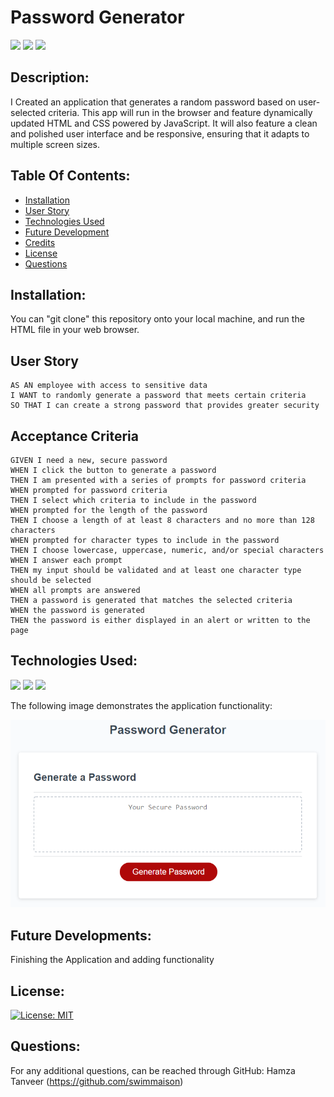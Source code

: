 # Password Generator
<img src="https://img.shields.io/badge/Made%20With-HTML-brightgreen/relativePath"> <img src="https://img.shields.io/badge/Made%20With-CSS-yellow/relativePath"> <img src="https://img.shields.io/badge/Made%20With-Javascript-red/relativePath">  

## Description: 
I Created an application that generates a random password based on user-selected criteria. This app will run in the browser and feature dynamically updated HTML and CSS powered by JavaScript. It will also feature a clean and polished user interface and be responsive, ensuring that it adapts to multiple screen sizes.

## Table Of Contents:
  * [Installation](#installation)
  * [User Story](#userstory)
  * [Technologies Used](#technologiesused)
  * [Future Development](#futuredevelopment)
  * [Credits](#credits)
  * [License](#license)
  * [Questions](#questions) 

## Installation: 
You can "git clone" this repository onto your local machine, and run the HTML file in your web browser.   

## User Story

```
AS AN employee with access to sensitive data
I WANT to randomly generate a password that meets certain criteria
SO THAT I can create a strong password that provides greater security
```

## Acceptance Criteria

```
GIVEN I need a new, secure password
WHEN I click the button to generate a password
THEN I am presented with a series of prompts for password criteria
WHEN prompted for password criteria
THEN I select which criteria to include in the password
WHEN prompted for the length of the password
THEN I choose a length of at least 8 characters and no more than 128 characters
WHEN prompted for character types to include in the password
THEN I choose lowercase, uppercase, numeric, and/or special characters
WHEN I answer each prompt
THEN my input should be validated and at least one character type should be selected
WHEN all prompts are answered
THEN a password is generated that matches the selected criteria
WHEN the password is generated
THEN the password is either displayed in an alert or written to the page
```
## Technologies Used: 
<img src="https://img.shields.io/badge/Made%20With-HTML-brightgreen/relativePath"> <img src="https://img.shields.io/badge/Made%20With-CSS-yellow/relativePath"> <img src="https://img.shields.io/badge/Made%20With-Javascript-red/relativePath">  

The following image demonstrates the application functionality:

![password generator demo](./Assets/demo.png)

## Future Developments:
Finishing the Application and adding functionality

## License: 
[![License: MIT](https://img.shields.io/badge/License-MIT-yellow.svg)](https://opensource.org/licenses/MIT)

## Questions: 
For any additional questions, can be reached through GitHub: Hamza Tanveer (https://github.com/swimmaison)

